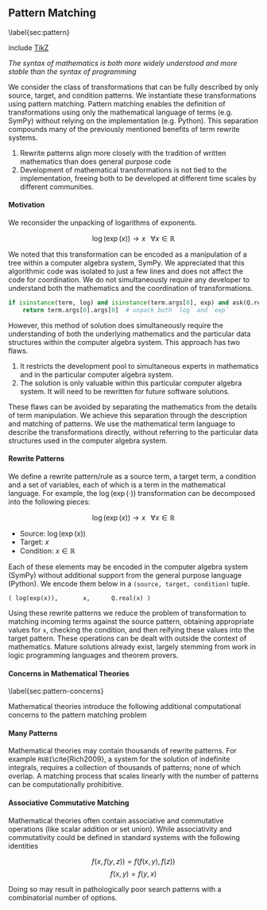 
Pattern Matching
----------------

\label{sec:pattern}

include [TikZ](tikz_pattern.md)

*The syntax of mathematics is both more widely understood and more stable than the syntax of programming*

We consider the class of transformations that can be fully described by only source, target, and condition patterns.  We instantiate these transformations using pattern matching.  Pattern matching enables the definition of transformations using only the mathematical language of terms (e.g. SymPy) without relying on the implementation (e.g. Python).  This separation compounds many of the previously mentioned benefits of term rewrite systems.

1.  Rewrite patterns align more closely with the tradition of written mathematics than does general purpose code
2.  Development of mathematical transformations is not tied to the implementation, freeing both to be developed at different time scales by different communities.

#### Motivation

We reconsider the unpacking of logarithms of exponents.

$$\log(\exp(x)) \rightarrow x \;\;\; \forall x \in \mathbb{R} $$

We noted that this transformation can be encoded as a manipulation of a tree within a computer algebra system, SymPy.  We appreciated that this algorithmic code was isolated to just a few lines and does not affect the code for coordination.  We do not simultaneously require any developer to understand both the mathematics and the coordination of transformations.

~~~~~~~~~~Python
if isinstance(term, log) and isinstance(term.args[0], exp) and ask(Q.real(x)):
    return term.args[0].args[0]  # unpack both `log` and `exp`
~~~~~~~~~~

However, this method of solution does simultaneously require the understanding of both the underlying mathematics and the particular data structures within the computer algebra system.  This approach has two flaws.

1.  It restricts the development pool to simultaneous experts in mathematics and in the particular computer algebra system.
2.  The solution is only valuable within this particular computer algebra system.  It will need to be rewritten for future software solutions.

These flaws can be avoided by separating the mathematics from the details of term manipulation.  We achieve this separation through the description and matching of patterns.  We use the mathematical term language to describe the transformations directly, without referring to the particular data structures used in the computer algebra system.


#### Rewrite Patterns

We define a rewrite pattern/rule as a source term, a target term, a condition and a set of variables, each of which is a term in the mathematical language.  For example, the $\log(\exp(\cdot))$ transformation can be decomposed into the following pieces:

$$\log(\exp(x)) \rightarrow x \;\;\; \forall x \in \mathbb{R}$$

*   Source:  $\log(\exp(x))$
*   Target:  $x$
*   Condition:  $x \in \mathbb{R}$

Each of these elements may be encoded in the computer algebra system (SymPy) without additional support from the general purpose language (Python).  We encode them below in a `(source, target, condition)` tuple. 

    ( log(exp(x)),       x,      Q.real(x) )

Using these rewrite patterns we reduce the problem of transformation to matching incoming terms against the source pattern, obtaining appropriate values for `x`, checking the condition, and then reifying these values into the target pattern.  These operations can be dealt with outside the context of mathematics.  Mature solutions already exist, largely stemming from work in logic programming languages and theorem provers. 


#### Concerns in Mathematical Theories

\label{sec:pattern-concerns}

Mathematical theories introduce the following additional computational concerns to the pattern matching problem


#### Many Patterns

Mathematical theories may contain thousands of rewrite patterns.  For example `RUBI`\cite{Rich2009}, a system for the solution of indefinite integrals, requires a collection of thousands of patterns; none of which overlap.  A matching process that scales linearly with the number of patterns can be computationally prohibitive.


#### Associative Commutative Matching

Mathematical theories often contain associative and commutative operations (like scalar addition or set union).  While associativity and commutativity could be defined in standard systems with the following identities 

$$ f(x, f(y, z)) = f(f(x, y), f(z)) $$
$$ f(x, y) = f(y, x) $$

Doing so may result in pathologically poor search patterns with a combinatorial number of options.
